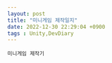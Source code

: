 ```yaml
---
layout: post
title: "미니게임 제작일지"
date: 2022-12-30 22:29:04 +0900
tags : Unity,DevDiary
---
```

```
미니게임 제작기
```
